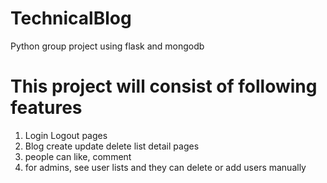 # TechnicalBlog
Python group project using flask and mongodb
# This project will consist of following features
  1. Login Logout pages
  2. Blog create update delete list detail pages
  3. people can like, comment
  4. for admins, see user lists and they can delete or add users manually

